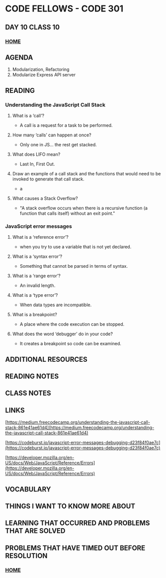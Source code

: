 # CODE FELLOWS - CODE 301

## DAY 10 CLASS 10

### [HOME](../README.md)

## AGENDA
1. Modularization, Refactoring
1. Modularize Express API server

## READING
### Understanding the JavaScript Call Stack

1. What is a ‘call’?
    * A call is a request for a task to be performed.

1. How many ‘calls’ can happen at once?
    * Only one in JS...  the rest get stacked.

1. What does LIFO mean?
    * Last In, First Out.

1. Draw an example of a call stack and the functions that would need to be invoked to generate that call stack.
    * a

1. What causes a Stack Overflow?
    * "A stack overflow occurs when there is a recursive function (a function that calls itself) without an exit point." 


### JavaScript error messages

1. What is a ‘reference error’?
    * when you try to use a variable that is not yet declared.

1. What is a ‘syntax error’?
    * Something that cannot be parsed in terms of syntax.

1. What is a ‘range error’?
    * An invalid length.

1. What is a ‘type error’?
    * When data types are incompatible.

1. What is a breakpoint?
    * A place where the code execution can be stopped.

1. What does the word ‘debugger’ do in your code?
    * It creates a breakpoint so code can be examined.


## ADDITIONAL RESOURCES

## READING NOTES

## CLASS NOTES

## LINKS
[https://medium.freecodecamp.org/understanding-the-javascript-call-stack-861e41ae61d4](https://medium.freecodecamp.org/understanding-the-javascript-call-stack-861e41ae61d4)

[https://codeburst.io/javascript-error-messages-debugging-d23f84f0ae7c](https://codeburst.io/javascript-error-messages-debugging-d23f84f0ae7c)

[https://developer.mozilla.org/en-US/docs/Web/JavaScript/Reference/Errors](https://developer.mozilla.org/en-US/docs/Web/JavaScript/Reference/Errors)

## VOCABULARY

## THINGS I WANT TO KNOW MORE ABOUT

## LEARNING THAT OCCURRED AND PROBLEMS THAT ARE SOLVED

## PROBLEMS THAT HAVE TIMED OUT BEFORE RESOLUTION

### [HOME](../README.md)